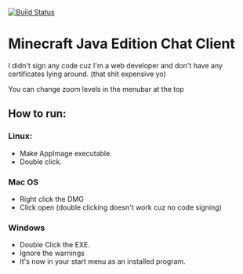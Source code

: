 [![Build Status](https://travis-ci.org/kukelekuuk/CactusChat3.svg?branch=master)](https://travis-ci.org/kukelekuuk/CactusChat3)
# Minecraft Java Edition Chat Client

I didn't sign any code cuz I'm a web developer and don't have any certificates lying around. (that shit expensive yo)

You can change zoom levels in the menubar at the top

## How to run: 
### Linux: 
- Make AppImage executable.
- Double click.
### Mac OS
- Right click the DMG
- Click open (double clicking doesn't work cuz no code signing)
### Windows
- Double Click the EXE.
- Ignore the warnings
- It's now in your start menu as an installed program.

